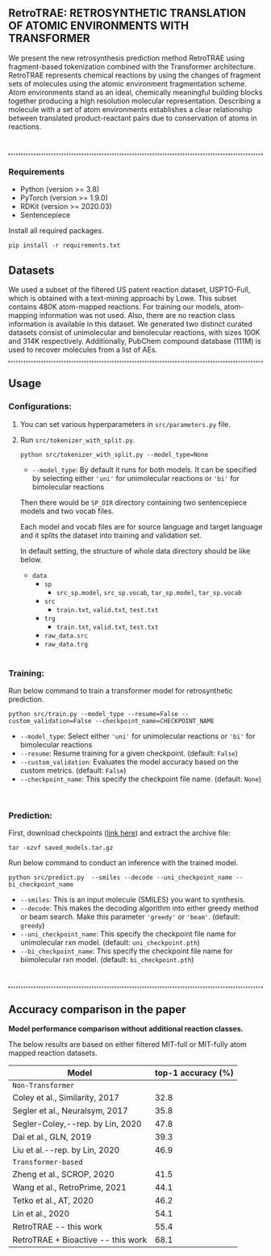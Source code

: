 ## RetroTRAE: RETROSYNTHETIC TRANSLATION OF ATOMIC ENVIRONMENTS WITH TRANSFORMER
We present the new retrosynthesis prediction method RetroTRAE using fragment-based tokenization combined with the Transformer architecture. RetroTRAE  represents  chemical  reactions by using the changes of fragment sets of molecules using the atomic environment fragmentation  scheme. Atom  environments stand as an ideal, chemically meaningful building blocks together producing a high resolution molecular representation. Describing a molecule with a set of atom  environments establishes a clear relationship between translated product-reactant pairs due to conservation of atoms in reactions. 

<br/>
<hr style="background: transparent; border: 0.5px dashed;"/>

### Requirements
* Python (version >= 3.8) 
* PyTorch (version >= 1.9.0) 
* RDKit (version >= 2020.03)
* Sentencepiece

 Install all required packages.

   ```shell
   pip install -r requirements.txt
   ```

## Datasets
We used a subset of the filtered US patent reaction dataset, USPTO-Full, which is obtained with a text-mining approachi by Lowe.
This subset contains 480K atom-mapped reactions.
For training our models, atom-mapping information was not used. 
Also, there are no reaction class information is available in this dataset.
We generated two distinct curated datasets consist of unimolecular and bimolecular reactions, with sizes 100K and 314K respectively. 
Additionally, PubChem compound database (111M) is used to recover molecules from a list of AEs.

<hr style="background: transparent; border: 0.5px dashed;"/>


## Usage

### Configurations:

1. You can set various hyperparameters in `src/parameters.py` file.


2. Run `src/tokenizer_with_split.py`.

   ```shell
   python src/tokenizer_with_split.py --model_type=None
   ```
   - `--model_type`: By default it runs for both models. It can be specified by selecting either `'uni'` for unimolecular reactions or `'bi'` for bimolecular reactions
   

   Then there would be `SP_DIR` directory containing two sentencepiece models and two vocab files.

   Each model and vocab files are for source language and target language and it splits the dataset into training and validation set.

   In default setting, the structure of whole data directory should be like below.

   - `data`
     - `sp`
       - `src_sp.model`, `src_sp.vocab`, `tar_sp.model`, `tar_sp.vocab`
     - `src`
       - `train.txt`, `valid.txt`, `test.txt`
     - `trg`
       - `train.txt`, `valid.txt`, `test.txt`
     - `raw_data.src`
     - `raw_data.trg`

   <br/>

### Training:
 Run below command to train a transformer model for retrosynthetic prediction.

   ```shell
   python src/train.py --model_type --resume=False --custom_validation=False --checkpoint_name=CHECKPOINT_NAME
   ```
   - `--model_type`: Select either `'uni'` for unimolecular reactions or `'bi'` for bimolecular reactions
   - `--resume`: Resume training for a given checkpoint. (default: `False`)
   - `--custom_validation`: Evaluates the model accuracy based on the custom metrics. (default: `False`)
   - `--checkpoint_name`: This specify the checkpoint file name. (default: `None`)
   

   <br/>

### Prediction:
 First, download checkpoints ([link here](https://drive.google.com/file/d/1lry-jrunJBWHFnVQmjOsTHSqK_FZtoHU/view?usp=sharing)) and extract the archive file:
 
 ``` shell
 tar -xzvf saved_models.tar.gz
 ```
 
 
 Run below command to conduct an inference with the trained model.

   ```shell
   python src/predict.py  --smiles --decode --uni_checkpoint_name --bi_checkpoint_name
   ```
   - `--smiles`: This is an input molecule (SMILES) you want to synthesis.
   - `--decode`: This makes the decoding algorithm into either greedy method or beam search. Make this parameter `'greedy'` or `'beam'`.  (default: `greedy`)
   - `--uni_checkpoint_name`: This specify the checkpoint file name for unimolecular rxn model. (default: `uni_checkpoint.pth`)
   - `--bi_checkpoint_name`: This specify the checkpoint file name for biimolecular rxn model. (default: `bi_checkpoint.pth`)

   <br/>
   
<hr style="background: transparent; border: 0.5px dashed;"/>



    
## Accuracy comparison in the paper
**Model performance comparison without additional reaction classes.**

The below results are based on either filtered MIT-full or MIT-fully atom mapped reaction datasets.
    
| Model       | top-1 accuracy (%)                         |
| -------------------- | ------------------------------------------------------------ |
| `Non-Transformer`       |                    |
| Coley et al., Similarity, 2017       | 32.8                   |
| Segler et al., Neuralsym, 2017 | 35.8                  |
| Segler-Coley,--rep. by Lin, 2020 | 47.8                   |
| Dai et al., GLN, 2019 | 39.3                 |
| Liu et al.--rep. by Lin, 2020 | 46.9                   |
| `Transformer-based`       |                    |
| Zheng et al., SCROP, 2020 | 41.5              |
| Wang et al., RetroPrime, 2021      | 44.1                   |
| Tetko et al., AT, 2020      |  46.2                  |
| Lin et al., 2020      |      54.1              |
| RetroTRAE -- this work      |     55.4               |
| RetroTRAE + Bioactive -- this work      | 68.1                   |
